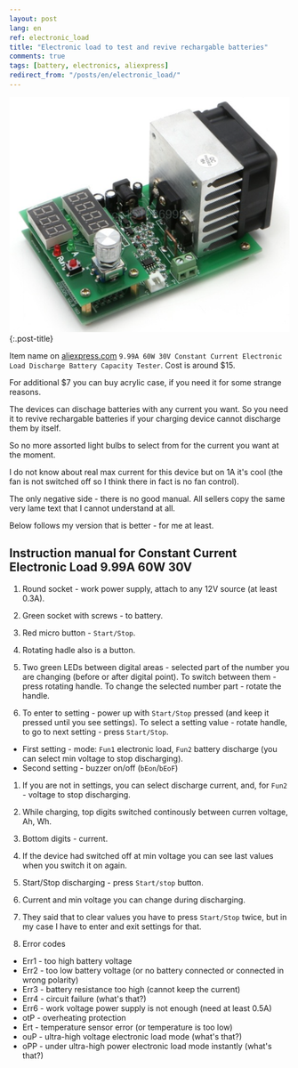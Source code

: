 ```yaml
---
layout: post
lang: en
ref: electronic_load
title: "Electronic load to test and revive rechargable batteries"
comments: true
tags: [battery, electronics, aliexpress]
redirect_from: "/posts/en/electronic_load/"
---
```


![](/images/electronic_load_ali.png){:.post-title}

Item name on [aliexpress.com](https://www.aliexpress.com/item/9-99A-60W-30V-Constant-Current-Electronic-Load-Discharge-Battery-Capacity-Tester/32776310672.html?spm=a2g0s.9042311.0.0.BmzLSN)
 `9.99A 60W 30V Constant Current Electronic Load Discharge Battery Capacity Tester`.
Cost is around $15.

For additional $7 you can buy acrylic case, if you need it for some strange reasons.

The devices can dischage batteries with any current you want.
So you need it to revive rechargable batteries if your charging device cannot discharge them
by itself.

So no more assorted light bulbs to select from for the current you want at the moment.

I do not know about real max current for this device but on 1A it's cool (the fan is not
switched off so I think there in fact is no fan control).

The only negative side - there is no good manual. All sellers copy the same very lame text
that I cannot understand at all.

Below follows my version that is better - for me at least.

## Instruction manual for Constant Current Electronic Load 9.99A 60W 30V

1. Round socket - work power supply, attach to any 12V source (at least 0.3A).

1. Green socket with screws - to battery.

1. Red micro button - `Start/Stop`.

1. Rotating hadle also is a button.

1. Two green LEDs between digital areas - selected part of the number you are changing (before
or after digital point).
To switch between them - press rotating handle. To change the selected number part - rotate the handle.

1. To enter to setting - power up with `Start/Stop` pressed (and keep it pressed until
you see settings). To select a setting value - rotate handle, to go to next setting - press `Start/Stop`.
  * First setting - mode: `Fun1` electronic load, `Fun2` battery discharge (you can select
  min voltage to stop discharging).
  * Second setting - buzzer on/off (`bEon`/`bEoF`)
    
1. If you are not in settings, you can select discharge current, and, for `Fun2` - voltage to stop discharging.

1. While charging, top digits switched continously between curren voltage, Ah, Wh.

1. Bottom digits - current.

1. If the device had switched off at min voltage you can see last values when you switch it on again.

1. Start/Stop discharging - press `Start/stop` button.

1. Current and min voltage you can change during discharging.

1. They said that to clear values you have to press `Start/Stop` twice, but in my case
I have to enter and exit settings for that.

1. Error codes
  * Err1 - too high battery voltage
  * Err2 - too low battery voltage (or no battery connected or connected in wrong polarity)
  * Err3 - battery resistance too high (cannot keep the current)
  * Err4 - circuit failure (what's that?)
  * Err6 - work voltage power supply is not enough (need at least 0.5A)
  * otP - overheating protection
  * Ert - temperature sensor error (or temperature is too low)
  * ouP - ultra-high voltage electronic load mode (what's that?)
  * oPP - under ultra-high power electronic load mode instantly (what's that?)
    